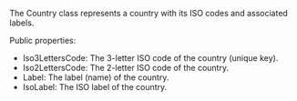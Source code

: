 The Country class represents a country with its ISO codes and associated labels.

Public properties:
- Iso3LettersCode: The 3-letter ISO code of the country (unique key).
- Iso2LettersCode: The 2-letter ISO code of the country.
- Label: The label (name) of the country.
- IsoLabel: The ISO label of the country.